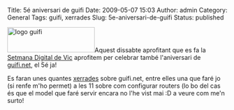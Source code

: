 Title: 5é aniversari de guifi
Date: 2009-05-07 15:03
Author: admin
Category: General
Tags: guifi, xerrades
Slug: 5e-aniversari-de-guifi
Status: published

<img src="http://gil.badall.net/wp-content/uploads/2007/10/logo-guifi.png" title="logo guifi" class="alignright size-full wp-image-220" width="200" height="58" alt="logo guifi" />Aquest dissabte aprofitant que es fa la [Setmana Digital de Vic](http://www.e-weekvic.cat/ "Pàgina web de la Setmana digital de Vic") aprofitem per celebrar també l'aniversari de [guifi.net](http://guifi.net "Pàgina web del projecte guifi.net"), el 5é ja!

Es faran unes quantes [xerrades](http://guifi.net/5aniversari "Pàgina web amb les xerrades que es faran pel 5é aniversari de guifi") sobre guifi.net, entre elles una que faré jo (si renfe m'ho permet) a les 11 sobre com configurar routers (lo bo del cas és que el model que faré servir encara no l'he vist mai :D a veure com me'n surto!
